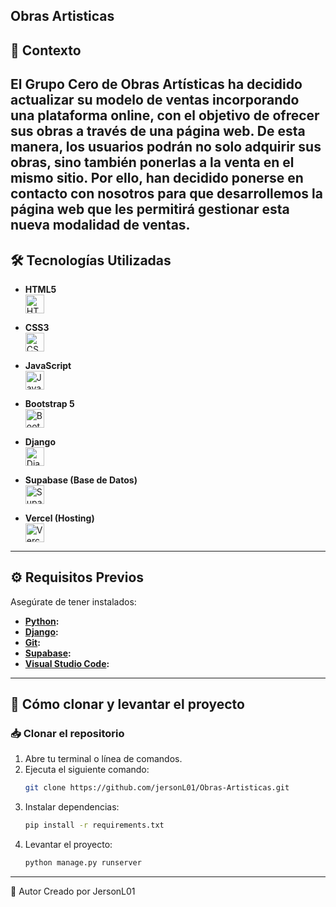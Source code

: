 
## Obras Artisticas 

## 📝 Contexto
El Grupo Cero de Obras Artísticas ha decidido actualizar su modelo de ventas incorporando una plataforma online, con el objetivo de ofrecer sus obras a través de una página web. De esta manera, los usuarios podrán no solo adquirir sus obras, sino también ponerlas a la venta en el mismo sitio. Por ello, han decidido ponerse en contacto con nosotros para que desarrollemos la página web que les permitirá gestionar esta nueva modalidad de ventas.
---
## 🛠️ Tecnologías Utilizadas  

- **HTML5**  
  [<img src="https://upload.wikimedia.org/wikipedia/commons/thumb/7/7e/HTML5_logo.svg/800px-HTML5_logo.svg.png" alt="HTML5" width="30px" />](#)  

- **CSS3**  
  [<img src="https://upload.wikimedia.org/wikipedia/commons/thumb/3/3c/CSS3_logo.svg/1024px-CSS3_logo.svg.png" alt="CSS3" width="30px" />](#)  

- **JavaScript**  
  [<img src="https://upload.wikimedia.org/wikipedia/commons/thumb/6/69/JavaScript-logo.png/800px-JavaScript-logo.png" alt="JavaScript" width="30px" />](#)  

- **Bootstrap 5**  
  [<img src="https://upload.wikimedia.org/wikipedia/commons/thumb/b/b2/Bootstrap_logo_2020.svg/1024px-Bootstrap_logo_2020.svg.png" alt="Bootstrap" width="30px" />](#)  

- **Django**  
  [<img src="https://upload.wikimedia.org/wikipedia/commons/thumb/7/75/Django_logo.svg/512px-Django_logo.svg.png" alt="Django" width="30px" />](#)  

- **Supabase (Base de Datos)**  
  [<img src="https://supabase.com/images/logo.svg" alt="Supabase" width="30px" />](#)  

- **Vercel (Hosting)**  
  [<img src="https://upload.wikimedia.org/wikipedia/commons/0/0d/Vercel_logo.svg" alt="Vercel" width="30px" />](#)  

---

## ⚙️ Requisitos Previos  

Asegúrate de tener instalados:  
- **[Python](https://www.python.org/):**  
- **[Django](https://www.djangoproject.com/):**  
- **[Git](https://git-scm.com/):**  
- **[Supabase](https://supabase.io/):**
- **[Visual Studio Code](https://code.visualstudio.com/):**  

---

## 🚀 Cómo clonar y levantar el proyecto  

### 📥 Clonar el repositorio  
1. Abre tu terminal o línea de comandos.  
2. Ejecuta el siguiente comando:  
   ```bash
   git clone https://github.com/jersonL01/Obras-Artisticas.git
3. Instalar dependencias:
     ```bash
     pip install -r requirements.txt
4. Levantar el proyecto:
     ```bash
     python manage.py runserver
---

👤 Autor
Creado por JersonL01
